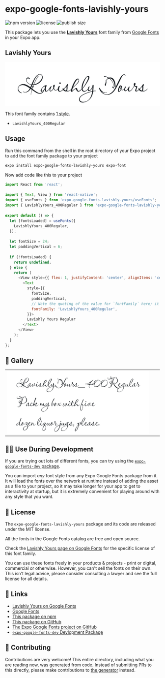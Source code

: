 # expo-google-fonts-lavishly-yours

![npm version](https://flat.badgen.net/npm/v/expo-google-fonts-lavishly-yours)
![license](https://flat.badgen.net/github/license/expo/google-fonts)
![publish size](https://flat.badgen.net/packagephobia/install/expo-google-fonts-lavishly-yours)

This package lets you use the [**Lavishly Yours**](https://fonts.google.com/specimen/Lavishly+Yours) font family from [Google Fonts](https://fonts.google.com/) in your Expo app.

## Lavishly Yours

![Lavishly Yours](./font-family.png)

This font family contains [1 style](#-gallery).

- `LavishlyYours_400Regular`

## Usage

Run this command from the shell in the root directory of your Expo project to add the font family package to your project
```sh
expo install expo-google-fonts-lavishly-yours expo-font
```

Now add code like this to your project
```js
import React from 'react';

import { Text, View } from 'react-native';
import { useFonts } from 'expo-google-fonts-lavishly-yours/useFonts';
import { LavishlyYours_400Regular } from 'expo-google-fonts-lavishly-yours/400Regular';

export default () => {
  let [fontsLoaded] = useFonts({
    LavishlyYours_400Regular,
  });

  let fontSize = 24;
  let paddingVertical = 6;

  if (!fontsLoaded) {
    return undefined;
  } else {
    return (
      <View style={{ flex: 1, justifyContent: 'center', alignItems: 'center' }}>
        <Text
          style={{
            fontSize,
            paddingVertical,
            // Note the quoting of the value for `fontFamily` here; it expects a string!
            fontFamily: 'LavishlyYours_400Regular',
          }}>
          Lavishly Yours Regular
        </Text>
      </View>
    );
  }
};

```

## 🔡 Gallery


||||
|-|-|-|
|![LavishlyYours_400Regular](.//400Regular/LavishlyYours_400Regular.ttf.png)||||


## 👩‍💻 Use During Development

If you are trying out lots of different fonts, you can try using the [`expo-google-fonts-dev` package](https://github.com/freeboub/google-fonts/tree/master/font-packages/dev#readme).

You can import *any* font style from any Expo Google Fonts package from it. It will load the fonts
over the network at runtime instead of adding the asset as a file to your project, so it may take longer
for your app to get to interactivity at startup, but it is extremely convenient
for playing around with any style that you want.

## 📖 License

The `expo-google-fonts-lavishly-yours` package and its code are released under the MIT license.

All the fonts in the Google Fonts catalog are free and open source.

Check the [Lavishly Yours page on Google Fonts](https://fonts.google.com/specimen/Lavishly+Yours) for the specific license of this font family.

You can use these fonts freely in your products & projects - print or digital, commercial or otherwise. However, you can't sell the fonts on their own. This isn't legal advice, please consider consulting a lawyer and see the full license for all details.

## 🔗 Links

- [Lavishly Yours on Google Fonts](https://fonts.google.com/specimen/Lavishly+Yours)
- [Google Fonts](https://fonts.google.com/)
- [This package on npm](https://www.npmjs.com/package/expo-google-fonts-lavishly-yours)
- [This package on GitHub](https://github.com/freeboub/google-fonts/tree/master/font-packages/lavishly-yours)
- [The Expo Google Fonts project on GitHub](https://github.com/freeboub/google-fonts)
- [`expo-google-fonts-dev` Devlopment Package](https://github.com/freeboub/google-fonts/tree/master/font-packages/dev)

## 🤝 Contributing

Contributions are very welcome! This entire directory, including what you are reading now, was generated from code. Instead of submitting PRs to this directly, please make contributions to [the generator](https://github.com/freeboub/google-fonts/tree/master/packages/generator) instead.
